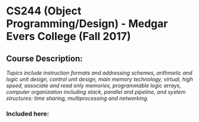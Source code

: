 # CS244 (Object Programming/Design) - Medgar Evers College (Fall 2017)
## Course Description:
*_Topics include instruction formats and addressing schemes, arithmetic and logic unit design, control unit design, main memory technology, virtual, high speed, associate and read only memories, programmable logic arrays, computer organization including stack, parallel and pipeline, and system structures: time sharing, multiprocessing and networking._*
### Included here:
